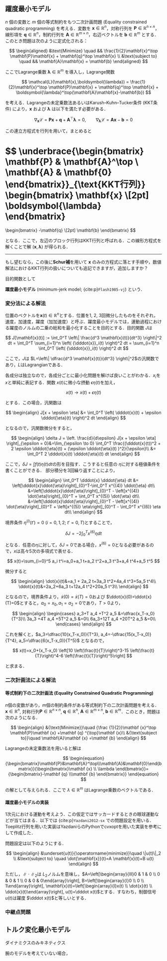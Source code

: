 ## 躍度最小モデル

$n$ 個の変数と $m$ 個の等式制約をもつ二次計画問題 (Equality constrained quadratic programming) を考える．変数を $\mathbf{x}\in\mathbb{R}^n$，対称行列を $\mathbf{P}\in\mathbb{R}^{n\times n}$，線形項を $\mathbf{q}\in\mathbb{R}^{n}$，制約行列を $\mathbf{A}\in\mathbb{R}^{m\times n}$，右辺ベクトルを $\mathbf{b}\in\mathbb{R}^m$ とする．このとき問題は次のように定式化される：

$$
\begin{aligned}
&\text{Minimize} \quad && \frac{1}{2}\mathbf{x}^\top \mathbf{P}\mathbf{x} + \mathbf{q}^\top \mathbf{x} \\
&\text{subject to} \quad && \mathbf{A}\mathbf{x} = \mathbf{b}
\end{aligned}
$$

ここでLagrange乗数 $\boldsymbol{\lambda} \in \mathbb{R}^m$ を導入し，Lagrange関数

$$
\mathcal{L}(\mathbf{x},\boldsymbol{\lambda}) = \frac{1}{2}\mathbf{x}^\top \mathbf{P}\mathbf{x} + \mathbf{q}^\top \mathbf{x} + \boldsymbol{\lambda}^\top(\mathbf{A}\mathbf{x}-\mathbf{b})
$$

を考える．Lagrangeの未定乗数法あるいはKarush–Kuhn–Tucker条件 (KKT条件) により，$\mathbf{x}$ および $\boldsymbol{\lambda}$ は以下を満たす必要がある．

$$
\nabla_{\mathbf{x}}\mathcal{L} = \mathbf{P}\mathbf{x} + \mathbf{q} + \mathbf{A}^\top \boldsymbol{\lambda} = 0,
\qquad
\nabla_{\boldsymbol{\lambda}}\mathcal{L} = \mathbf{A}\mathbf{x} - \mathbf{b} = 0
$$

この連立方程式を行列を用いて，まとめると

$$
\underbrace{\begin{bmatrix}
\mathbf{P} & \mathbf{A}^\top \\
\mathbf{A} & \mathbf{0}
\end{bmatrix}}_{\text{KKT行列}}
\begin{bmatrix}
\mathbf{x} \\[2pt] \boldsymbol{\lambda}
\end{bmatrix}
=
\begin{bmatrix}
-\mathbf{q} \\[2pt] \mathbf{b}
\end{bmatrix}
$$

となる．ここで，左辺のブロック行列はKKT行列と呼ばれる．この線形方程式を解くことで解 $(\mathbf{x},\boldsymbol{\lambda})$ が得られる．

---

もし望むなら，この後に**Schur補**を用いて $\mathbf{x}$ のみの方程式に落とす手順や，数値解法におけるKKT行列の扱いについても追記できますが，追加しますか？


目的関数として

**躍度最小モデル** (minimum-jerk model; {cite:p}`Flash1985-vj`) という．

### 変分法による解法
位置のベクトルを$\mathbf{x}(t) \in \mathbb{R}^n$とする．位置を1, 2, 3回微分したものをそれぞれ，速度，加速度，躍度（加加速度）と呼ぶ．躍度最小モデルでは，運動過程における躍度のノルムの二乗の総和を最小化することを目的とする．目的関数 $J$は

$$
J[\mathbf{x}(t)] := \int_0^T \left\| \frac{d^3 \mathbf{x}(t)}{dt^3} \right\|^2 dt = \int_0^T \sum_{i=1}^n \left( {\dddot{x}}_i(t) \right)^2 dt = \sum_{i=1}^n  \int_0^T \left( {\dddot{x}}_i(t) \right)^2 dt
$$

ここで，$J$は $L=\left\| \dfrac{d^3 \mathbf{x}(t)}{dt^3} \right\|^2$の汎関数であり，$L$はLagrangianである．

各成分は独立なので，各成分ごとに最小化問題を解けば良いことがわかる．$x_i$を $x$と単純に表記する．関数 $x(t)$に微小な摂動 $\epsilon \eta (t)$を加え，

$$
x(t) \to x(t) + \epsilon \eta (t)
$$

とする．この場合，汎関数は

$$
\begin{align}
J[x + \epsilon \eta] &= \int_0^T \left( \dddot{x}(t) + \epsilon \dddot{\eta}(t) \right)^2 dt
\end{align}
$$

となるので，汎関数微分をすると，

$$
\begin{align}
\delta J = \left. \frac{d}{d\epsilon} J[x + \epsilon \eta] \right|_{\epsilon = 0}&=\lim_{\epsilon \to 0} \int_0^T \frac{(\dddot{x}(t))^2 + 2 \epsilon \dddot{\eta}(t) + (\epsilon \dddot{\eta}(t) )^2}{\epsilon}\\
&= \int_0^T 2 \dddot{x}(t) \dddot{\eta}(t) dt
\end{align}
$$

ここで，$\delta J=\int f(t)\eta(t) dt$の形を目指す．こうすると任意の $\eta$に対する極値条件を書くことができる．
部分積分を3回繰り返すことにより，

$$
\begin{align}
\int_0^T \dddot{x} \dddot{\eta} dt &= \left[\dddot{x}\ddot{\eta}\right]_{0}^T-\int_0^T x^{(4)} \ddot{\eta} dt\\
&=\left[\dddot{x}\ddot{\eta}\right]_{0}^T - \left[x^{(4)} \dot{\eta}\right]_{0}^T + \int_0^T x^{(5)} \dot{\eta} dt\\
&=\left[\dddot{x}\ddot{\eta}\right]_{0}^T - \left[x^{(4)} \dot{\eta}\right]_{0}^T + \left[x^{(5)} \eta\right]_{0}^T - \int_0^T x^{(6)} \eta dt\\
\end{align}
$$

境界条件 $\eta^{(i)}(t')=0\ (i=0, 1, 2;\ t'=0, T)$とすることで，

$$
\delta J=- 2\int_0^T x^{(6)} \eta dt
$$

となる．任意の$\eta$に対して，$\delta J=0$である場合，$x^{(6)}=0$となる必要があるので，$x$は高々5次の多項式で表せる．

$$
x(t)=\sum_{i=0}^5 a_i t^i=a_0+a_1 t+a_2 t^2+a_3 t^3+a_4 t^4+a_5 t^5
$$

微分すると 

$$
\begin{align}
\dot{x}(t)&=a_1 + 2a_2 t+3a_3 t^2+4a_4 t^3+5a_5 t^4\\
\ddot{x}(t)&=2a_2+6a_3 t+12a_4 t^2+20a_5 t^3\\
\end{align}
$$

となるので，境界条件より，$\dot{x}(0)=\dot{x}(T)=0$および $\ddot{x}(0)=\ddot{x}(T)=0$とすると，$a_0=x_0, a_1=a_2=0$であり，$T>0$より，

$$
\begin{align}
\begin{cases}
a_3+T a_4 +T^2 a_5 &=\dfrac{x_T-x_0}{T^3}\\
3a_3 +4T a_4 +5T^2 a_5 &=0\\
6a_3+12T a_4 +20T^2 a_5 &=0\\
\end{cases}
\end{align}
$$

これを解くと，$a_3=\dfrac{10(x_T-x_0)}{T^3}, a_4=-\dfrac{15(x_T-x_0)}{T^4}, a_5=\dfrac{6(x_T-x_0)}{T^5}$
となるので，

$$
x(t)=x_0+(x_T-x_0) \left[10 \left(\frac{t}{T}\right)^3-15 \left(\frac{t}{T}\right)^4-6 \left(\frac{t}{T}\right)^5\right]
$$

と求まる．


### 二次計画法による解法

#### 等式制約下の二次計画法 (Equality Constrained Quadratic Programming)

$n$個の変数があり，$m$個の制約条件がある等式制約下の二次計画問題を考える．$\mathbf {x}\in \mathbb{R}^n$, 対称行列$\mathbf{P}\in \mathbb{R}^{n\times n}$,  $\mathbf {q}\in \mathbb{R}^{n}$, $\mathbf{A}\in \mathbb{R}^{m\times n}$, $\mathbf {b}\in \mathbb{R}^m$．このとき，問題は次のようになる．

$$
\begin{align}
&{\text{Minimize}}\quad {\frac {1}{2}}\mathbf {x}^\top \mathbf{P}\mathbf {x} +\mathbf {q} ^{\top}\mathbf {x}\\
&{\text{subject to}}\quad \mathbf{A}\mathbf {x} =\mathbf {b}
\end{align}
$$

Lagrangeの未定乗数法を用いると解は

$$
\begin{equation}
{\begin{bmatrix}\mathbf{P}&\mathbf{A}^\top\\\mathbf{A}&\mathbf{0}\end{bmatrix}}{\begin{bmatrix}\mathbf {x} \\
\lambda \end{bmatrix}}={\begin{bmatrix}-\mathbf {q} \\\mathbf {b} \end{bmatrix}}
\end{equation}
$$

の解として与えられる．ここで $\lambda \in \mathbb{R}^{m}$ はLagrange乗数のベクトルである．

#### 躍度最小モデルの実装
1次元における運動を考えよう．この仮定ではサッカードするときの眼球運動などが当てはまる．以下では {cite:p}`Yazdani2012-sx` での問題設定を用いる．Toeplitz行列を用いた実装はYazdaniらのPythonでcvxoptを用いた実装を参考にして作成した．

問題設定は以下のようにする．

$$
\begin{align}
&\underset{u(t)}{\operatorname{minimize}}\quad \|u(t)\|_2 \\
&\text{subject to} \quad \dot{\mathbf{x}}(t)=A \mathbf{x}(t)+B u(t)
\end{align}
$$

ただし，$\|\cdot\|_{2}$は $L_{2}$ノルムを意味し，$A=\left[\begin{array}{lll}0 & 1 & 0 \\ 0 & 0 & 1 \\ 0 & 0 & 0\end{array}\right], B=\left[\begin{array}{l}0 \\ 0 \\ 1\end{array}\right], \mathbf{x}(t)=\left[\begin{array}{l}x(t) \\ \dot{x}(t) \\ \ddot{x}(t)\end{array}\right], u(t)=\dddot x(t)$とする．すなわち，制御信号 $u(t)$は躍度 $\dddot x(t)$と等しいとする．

### 中継点問題

## トルク変化最小モデル
ダイナミクスのみキネティクス

腕のモデルを考えていない場合，